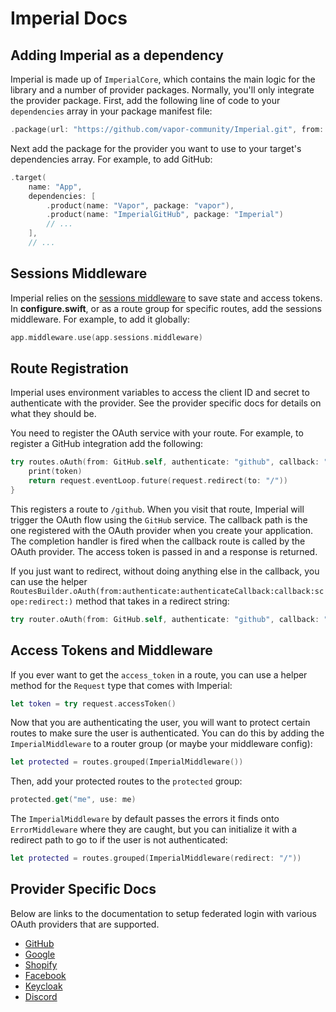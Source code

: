 # Imperial Docs

## Adding Imperial as a dependency

Imperial is made up of `ImperialCore`, which contains the main logic for the library and a number of provider packages. Normally, you'll only integrate the provider package. First, add the following line of code to your `dependencies` array in your package manifest file:

```swift
.package(url: "https://github.com/vapor-community/Imperial.git", from: "1.0.0")
```

Next add the package for the provider you want to use to your target's dependencies array. For example, to add GitHub:

```swift
.target(
    name: "App",
    dependencies: [
        .product(name: "Vapor", package: "vapor"),
        .product(name: "ImperialGitHub", package: "Imperial")
        // ...
    ],
    // ...
```

## Sessions Middleware

Imperial relies on the [sessions middleware](https://docs.vapor.codes/4.0/sessions/#configuration) to save state and access tokens. In **configure.swift**, or as a route group for specific routes, add the sessions middleware. For example, to add it globally:

```swift
app.middleware.use(app.sessions.middleware)
```

## Route Registration

Imperial uses environment variables to access the client ID and secret to authenticate with the provider. See the provider specific docs for details on what they should be.

You need to register the OAuth service with your route. For example, to register a GitHub integration add the following:

```swift
try routes.oAuth(from: GitHub.self, authenticate: "github", callback: "gh-auth-complete") { (request, token) in
    print(token)
    return request.eventLoop.future(request.redirect(to: "/"))
}
```

This registers a route to `/github`. When you visit that route, Imperial will trigger the OAuth flow using the `GitHub` service. The callback path is the one registered with the OAuth provider when you create your application. The completion handler is fired when the callback route is called by the OAuth provider. The access token is passed in and a response is returned.

If you just want to redirect, without doing anything else in the callback, you can use the helper `RoutesBuilder.oAuth(from:authenticate:authenticateCallback:callback:scope:redirect:)` method that takes in a redirect string:

```swift
try router.oAuth(from: GitHub.self, authenticate: "github", callback: "gh-auth-complete", redirect: "/")
```

## Access Tokens and Middleware

If you ever want to get the `access_token` in a route, you can use a helper method for the `Request` type that comes with Imperial:

```swift
let token = try request.accessToken()
```

Now that you are authenticating the user, you will want to protect certain routes to make sure the user is authenticated. You can do this by adding the `ImperialMiddleware` to a router group (or maybe your middleware config):

```swift
let protected = routes.grouped(ImperialMiddleware())
```

Then, add your protected routes to the `protected` group:

```swift
protected.get("me", use: me)
```

The `ImperialMiddleware` by default passes the errors it finds onto `ErrorMiddleware` where they are caught, but you can initialize it with a redirect path to go to if the user is not authenticated:

```swift
let protected = routes.grouped(ImperialMiddleware(redirect: "/"))
```

## Provider Specific Docs

Below are links to the documentation to setup federated login with various OAuth providers that are supported.

- [GitHub](https://github.com/vapor-community/Imperial/blob/main/docs/GitHub/README.md)
- [Google](https://github.com/vapor-community/Imperial/blob/main/docs/Google/README.md)
- [Shopify](https://github.com/vapor-community/Imperial/blob/main/docs/Shopify/README.md)
- [Facebook](https://github.com/vapor-community/Imperial/tree/main/docs/Facebook/README.md)
- [Keycloak](https://github.com/vapor-community/Imperial/tree/main/docs/Keycloak/README.md)
- [Discord](https://github.com/vapor-community/Imperial/tree/main/docs/Discord/README.md)
